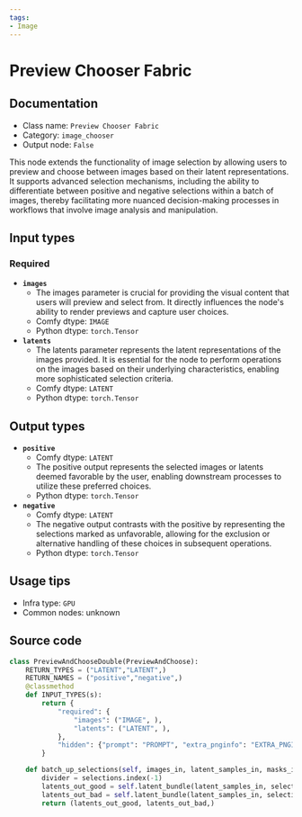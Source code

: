 ```yaml
---
tags:
- Image
---
```


# Preview Chooser Fabric
## Documentation
- Class name: `Preview Chooser Fabric`
- Category: `image_chooser`
- Output node: `False`

This node extends the functionality of image selection by allowing users to preview and choose between images based on their latent representations. It supports advanced selection mechanisms, including the ability to differentiate between positive and negative selections within a batch of images, thereby facilitating more nuanced decision-making processes in workflows that involve image analysis and manipulation.
## Input types
### Required
- **`images`**
    - The images parameter is crucial for providing the visual content that users will preview and select from. It directly influences the node's ability to render previews and capture user choices.
    - Comfy dtype: `IMAGE`
    - Python dtype: `torch.Tensor`
- **`latents`**
    - The latents parameter represents the latent representations of the images provided. It is essential for the node to perform operations on the images based on their underlying characteristics, enabling more sophisticated selection criteria.
    - Comfy dtype: `LATENT`
    - Python dtype: `torch.Tensor`
## Output types
- **`positive`**
    - Comfy dtype: `LATENT`
    - The positive output represents the selected images or latents deemed favorable by the user, enabling downstream processes to utilize these preferred choices.
    - Python dtype: `torch.Tensor`
- **`negative`**
    - Comfy dtype: `LATENT`
    - The negative output contrasts with the positive by representing the selections marked as unfavorable, allowing for the exclusion or alternative handling of these choices in subsequent operations.
    - Python dtype: `torch.Tensor`
## Usage tips
- Infra type: `GPU`
- Common nodes: unknown


## Source code
```python
class PreviewAndChooseDouble(PreviewAndChoose):
    RETURN_TYPES = ("LATENT","LATENT",)
    RETURN_NAMES = ("positive","negative",)
    @classmethod
    def INPUT_TYPES(s):
        return {
            "required": {
                "images": ("IMAGE", ), 
                "latents": ("LATENT", ),
            },
            "hidden": {"prompt": "PROMPT", "extra_pnginfo": "EXTRA_PNGINFO", "id":"UNIQUE_ID"},
        } 

    def batch_up_selections(self, images_in, latent_samples_in, masks_in, selections:list, mode):
        divider = selections.index(-1)
        latents_out_good = self.latent_bundle(latent_samples_in, selections[:divider])
        latents_out_bad = self.latent_bundle(latent_samples_in, selections[divider+1:])
        return (latents_out_good, latents_out_bad,)

```
